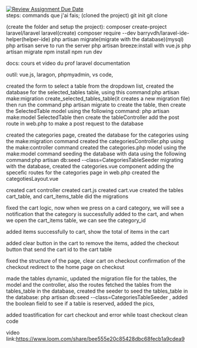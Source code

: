 [![Review Assignment Due Date](https://classroom.github.com/assets/deadline-readme-button-24ddc0f5d75046c5622901739e7c5dd533143b0c8e959d652212380cedb1ea36.svg)](https://classroom.github.com/a/r0yr3kAI)
</br>
steps:
commands que j'ai fais;
(cloned the project)
git init
git clone

(create the folder and setup the project):
composer create-project laravel/laravel laravel(create)
composer require --dev barryvdh/laravel-ide-helper(helper-ide)
php artisan migrate(migrate with the database)(mysql)
php artisan serve to run the server
php artisan breeze:install with vue.js
php artisan migrate
npm install
npm run dev

docs:
cours et video du prof
laravel documentation


outil:
vue.js,
laragon,
phpmyadmin,
vs code,

created the form to select a table from the dropdown list,
created the database for the selected_tables table,
using this command:php artisan make:migration create_selected_tables_table(it creates a new migration file)
then  run the command php artisan migrate to create the table,
then  create the SelectedTable model using the following command:
php artisan make:model SelectedTable
then  create the tableController
add the post route in web.php to make a post request to the database

created the categories page,
created the database for the categories using the make:migration command
created the categoriesController.php using the make:controller command
created the categories.php model using the make:model command
seeding the database with data using the following command:php artisan db:seed --class=CategoriesTableSeeder
migrating with the database,
created the categories.vue component
adding the specefic routes for the categories page in web.php
created the categotiesLayout.vue

created cart controller
created cart.js
created cart.vue 
created the tables cart_table, and cart_items_table
did the migrations

fixed the cart logic, 
now when we press on a card category, we will see a notification that the category is successfully added to the cart, and when we open the cart_items table, we can see the category_id

added items successfully to cart,
show the total of items in the cart


added clear button in the cart to remove the items,
added the checkout button that send the cart id to the cart table


fixed the structure of the page, 
clear cart on checkout
confirmation of the checkout
redirect to the home page on checkout

made the tables dynamic,
updated the migration file for the tables, the model and the controller, also the routes
fetched the tables from the tables_table in the database,
created the seeder to seed the tables_table in the database: php artisan db:seed --class=CategoriesTableSeeder  ,
added the boolean field to see if a table is reserved,
added the pics,

added toastification for cart checkout and error while toast checkout
clean code




video link:https://www.loom.com/share/bee555e20c85428dbc68fecb1a9cdea9


